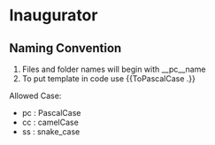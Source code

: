 # Inaugurator

## Naming Convention

1. Files and folder names will begin with __pc__name
2. To put template in code use {{ToPascalCase .}}

Allowed Case:  

* pc : PascalCase
* cc : camelCase
* ss : snake_case
  